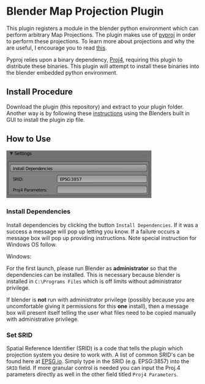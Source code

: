 # Blender Map Projection Plugin

This plugin registers a module in the blender python environment which can perform arbitrary Map Projections. The plugin makes use of [pyproj](https://github.com/jswhit/pyproj) in order to perform these projections. To learn more about projections and why the are useful, I encourage you to read [this](http://desktop.arcgis.com/en/arcmap/10.3/guide-books/map-projections/what-are-map-projections.htm#GUID-57EBA564-3106-4CD0-94AB-FA43C1320523).


Pyproj relies upon a binary dependency, [Proj4](http://proj4.org/), requiring this plugin to distribute these binaries. This plugin will attempt to install these binaries into the blender embedded python environment.

## Install Procedure

Download the plugin (this repository) and extract to your plugin folder.  Another way is by following these [instructions](https://blendersensei.com/definitive-guide-to-installing-blender-addons/) using the Blenders built in GUI to install the plugin zip file.


## How to Use
![Settings](imgs/settings.png)

### Install Dependencies

Install dependencies by clicking the button `Install Dependencies`. If it was a success a message will pop up letting you know. If a failure occurs a message box will pop up providing instructions. Note special instruction for Windows OS follow.

Windows:

For the first launch, please run Blender as **administrator** so that the dependencies can be installed. This is necessary because blender is installed in `C:\Programs Files` which is off limits without administrator privilege.

If blender is **not** run with administrator privilege (possibly because you are uncomfortable giving it permissions for this **one** install), then a message box will present itself telling the user what files need to be copied manually with administrative privilege. 

### Set SRID

Spatial Reference Identifier (SRID) is a code that tells the plugin which projection system you desire to work with. A list of common SRID's can be found here at [EPSG.io](http://epsg.io/). Simply type in the SRID (e.g. EPSG:3857) into the `SRID` field. If more granular control is needed you can input the Proj.4 parameters directly as well in the other field titled `Proj4 Parameters`.










